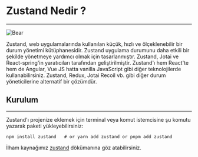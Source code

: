 # Zustand Nedir ?

---

![Bear](https://github.com/pmndrs/zustand/raw/main/bear.jpg)

Zustand, web uygulamalarında kullanılan küçük, hızlı ve ölçeklenebilir bir durum yönetimi kütüphanesidir. Zustand uygulama durumunu daha etkili bir şekilde yönetmeye yardımcı olmak için tasarlanmıştır.
Zustand, Jotai ve React-spring'in yaratıcıları tarafından geliştirilmiştir.
Zustand'ı hem React'te hem de Angular, Vue JS hatta vanilla JavaScript gibi diğer teknolojilerde kullanabilirsiniz.
Zustand, Redux, Jotai Recoil vb. gibi diğer durum yöneticilerine alternatif bir çözümdür.

## Kurulum

---

Zustand'ı projenize eklemek için terminal veya komut istemcisine şu komutu yazarak paketi yükleyebilirsiniz:

    npm install zustand   # or yarn add zustand or pnpm add zustand

İlham kaynağımız [zustand](https://docs.pmnd.rs/zustand/getting-started/introduction#installation) dökümanına göz atabilirsiniz.

